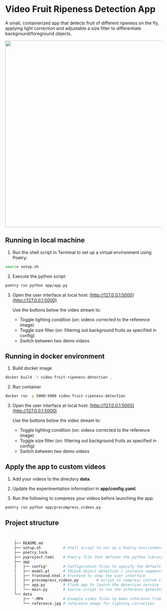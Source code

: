 Video Fruit Ripeness Detection App
==================================

A small, containerized app that detects fruit of different ripeness on the fly, applying light correction and adjustable a size filter to differentiate background/foreground objects. 

<img src="data/demo.gif" width="600"/>


## Running in local machine

1. Run the shell script in Terminal to set up a virtual environment using Poetry:

```bash
source setup.sh
```

2. Execute the python script:

```bash
poetry run python app/app.py
```

3. Open the user interface at local host: [http://127.0.0.1:5000](http://127.0.0.1:5000)

    Use the buttons below the video stream to:
    - Toggle lighting condition (on: videos corrected to the reference image)
    - Toggle size filter (on: filtering out background fruits as specified in config)
    - Switch between two demo videos


## Running in docker environment

1. Build docker image

```bash
docker build -t video-fruit-ripeness-detection .
```

2. Run container

```bash
docker run -p 5000:5000 video-fruit-ripeness-detection
```

3. Open the user interface at local host: [http://127.0.0.1:5000](http://127.0.0.1:5000)

    Use the buttons below the video stream to:
    - Toggle lighting condition (on: videos corrected to the reference image)
    - Toggle size filter (on: filtering out background fruits as specified in config)
    - Switch between two demo videos

## Apply the app to custom videos

1. Add your videos to the directory **data**. 

2. Update the experimentation information in **app/config.yaml**.

3. Run the following to compress your videos before launching the app:

```bash
poetry run python app/precompress_videos.py
```

## Project structure

```bash

    .
    ├── README.md
    ├── setup.sh          # Shell script to set up a Poetry environment
    ├── poetry.lock      
    ├── pyproject.toml    # Poetry file that defines the python library dependencies
    ├── app              
    │   ├── config*       # Configuration files to specify the default setups
    │   ├── model.pt      # YOLOv8 object detection / instance segmentation model
    │   ├── frontend.html # Frontend to show the user interface
    │   ├── precompress_videos.py        # Script to compress custom videos
    │   ├── app.py        # Flask app to launch the detection service
    │   └── main.py       # Source script to run the inference generator
    └── data              
        ├── *.MP4         # Example video files to make inference from
        └── reference.jpg # reference image for lighting correction
```
